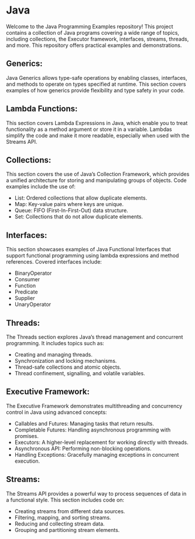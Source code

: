 # Java

Welcome to the Java Programming Examples repository! 
This project contains a collection of Java programs covering a wide range of topics, including collections, the Executor framework, interfaces, streams, threads, and more. 
This repository offers practical examples and demonstrations.

## Generics:

Java Generics allows type-safe operations by enabling classes, interfaces, and methods to operate on types specified at runtime. This section covers examples of how generics provide flexibility and type safety in your code.

## Lambda Functions:

This section covers Lambda Expressions in Java, which enable you to treat functionality as a method argument or store it in a variable. Lambdas simplify the code and make it more readable, especially when used with the Streams API.

## Collections:

This section covers the use of Java’s Collection Framework, which provides a unified architecture for storing and manipulating groups of objects. Code examples include the use of:

  - List: Ordered collections that allow duplicate elements.
  - Map: Key-value pairs where keys are unique.
  - Queue: FIFO (First-In-First-Out) data structure.
  - Set: Collections that do not allow duplicate elements.

## Interfaces:

This section showcases examples of Java Functional Interfaces that support functional programming using lambda expressions and method references. Covered interfaces include:

  - BinaryOperator
  - Consumer
  - Function
  - Predicate
  - Supplier
  - UnaryOperator

## Threads:

The Threads section explores Java’s thread management and concurrent programming. It includes topics such as:

  - Creating and managing threads.
  - Synchronization and locking mechanisms.
  - Thread-safe collections and atomic objects.
  - Thread confinement, signalling, and volatile variables.

## Executive Framework:

The Executive Framework demonstrates multithreading and concurrency control in Java using advanced concepts:

  - Callables and Futures: Managing tasks that return results.
  - Completable Futures: Handling asynchronous programming with promises.
  - Executors: A higher-level replacement for working directly with threads.
  - Asynchronous API: Performing non-blocking operations.
  - Handling Exceptions: Gracefully managing exceptions in concurrent execution.

## Streams:

The Streams API provides a powerful way to process sequences of data in a functional style. This section includes code on:

  - Creating streams from different data sources.
  - Filtering, mapping, and sorting streams.
  - Reducing and collecting stream data.
  - Grouping and partitioning stream elements.
